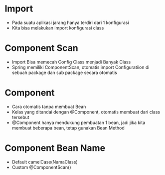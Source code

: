 # Import
- Pada suatu aplikasi jarang hanya terdiri dari 1 konfigurasi
- Kita bisa melakukan import konfigurasi class



# Component Scan
- Import Bisa memecah Config Class menjadi Banyak Class
- Spring memiliki ComponentScan, otomatis import Configuratiion di sebuah package dan sub package secara otomatis

# Component
- Cara otomatis tanpa membuat Bean
- Kelas yang ditandai dengan @Component, otomatis membuat dari class tersebut
- @Component hanya mendukung pembuatan 1 bean, jadi jika kita membuat beberapa bean, tetap gunakan Bean Method

# Component Bean Name
- Default camelCase(NamaClass)
- Custom @ComponentScan()